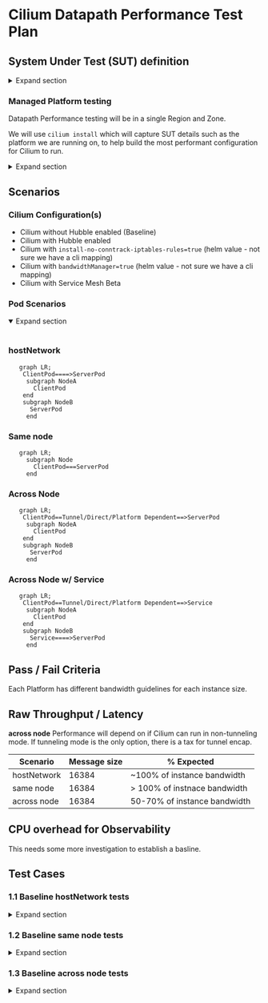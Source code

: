 # Cilium Datapath Performance Test Plan

## System Under Test (SUT) definition

<details>
 <summary> Expand section </summary>
 
### Tools to be deployed on the SUT
 - Prometheus 
*How do we install prom?*\
`helm install prometheus prometheus-community/prometheus --namespace prometheus  --namespace prometheus --create-namespace`

   We will use Prom to monitor CPU/Mem/IO of the cilium pods, the test pods and the nodes.
 
- Grafana
*How do we install Grafana?*\
`git clone https://github.com/cloud-bulldozer/performance-dashboards; cd performance-dashboards; make; cd dittybopper; ./k8s-deploy.sh`

   **WIP but having a Cilium specific dashboard showing Overall System metrics + Cilium Specific Metrics.  https://github.com/jtaleric/performance-dashboards/commit/1ac3a9b21c33c3dc2516f21428ebd4ea4a6396c1#diff-b9c0833d120841436640df16492f6e79f8e99e25232047aadcb63bd4378193aeR339-R375 

- benchmark-operator
*How do we install benchmark-operator?*\
 `git clone http://github.com/cloud-bulldozer/benchmark-operator;cd benchmark-operator;cd chart/benchmark-operator;helm install benchmark-operator . -n benchmark-operator --create-namespace`
 
    More background on how we use benchmark-operator : https://hackmd.io/DfCvLvMxR66a7iyCDN_Vng
 
 </details>
 
### Managed Platform testing
Datapath Performance testing will be in a single Region and Zone.

We will use `cilium install` which will capture SUT details such as the platform we are running on, to help build the most
performant configuration for Cilium to run. 

<details>
  <summary>Expand section</summary>
 TODO: Turn into table
#### EKS
Region: us-west-2

**Instance Count & Sizes**
- 2 Nodes (should suffice)
- m5.2xlarge 

#### GKE
Region: us-west-2

**Instance Count & Sizes**
- 2 Nodes (should suffice)
- m5.large

#### AKS
Region: uswest2

**Instance Count & Sizes**
- 2 Nodes (should suffice)
- Standard_D2_v5
 
 </details>

## Scenarios

### Cilium Configuration(s)

- Cilium without Hubble enabled (Baseline)
- Cilium with Hubble enabled
- Cilium with `install-no-conntrack-iptables-rules=true` (helm value - not sure we have a cli mapping)
- Cilium with `bandwidthManager=true` (helm value - not sure we have a cli mapping)
- Cilium with Service Mesh Beta
 
### Pod Scenarios 
<details open>
  <summary>Expand section</summary>
 
### hostNetwork
  ```mermaid
    graph LR;
      ClientPod====>ServerPod
      subgraph NodeA
        ClientPod
      end
      subgraph NodeB
        ServerPod
      end
 ```

### Same node 
 ```mermaid
    graph LR;
      subgraph Node
        ClientPod===ServerPod
      end
 ```
 
### Across Node
  ```mermaid
    graph LR;
      ClientPod==Tunnel/Direct/Platform Dependent==>ServerPod
      subgraph NodeA
        ClientPod
      end
      subgraph NodeB
        ServerPod
      end
 ```
 
 ### Across Node w/ Service
  ```mermaid
    graph LR;
      ClientPod==Tunnel/Direct/Platform Dependent==>Service
      subgraph NodeA
        ClientPod
      end
      subgraph NodeB
        Service====>ServerPod
      end
 ```
 
 </details>

## Pass / Fail Criteria
Each Platform has different bandwidth guidelines for each instance size. 

## Raw Throughput / Latency
**across node** Performance will depend on if Cilium can run in non-tunneling mode. If tunneling mode is the only option, there is a tax for tunnel encap. 

| Scenario | Message size | % Expected |
|----------|--------------|------------|
| hostNetwork | 16384 | ~100% of instance bandwidth |
| same node | 16384 | > 100% of instnace bandwidth |
| across node | 16384 | 50-70% of instance bandwidth| 

## CPU overhead for Observability
This needs some more investigation to establish a basline. 

## Test Cases
### 1.1 Baseline hostNetwork tests
<details>
  <summary>Expand section</summary>
 
#### Description
Using `benchmark-operator` 
```yaml
# within args:
run_id: "rook-eks-cilium-01" # name the test
hostnetwork: true # Bypass pod network, pass nic to pod
serviceip: false # Place the server behind a service
debug: false
pin: true # set the pods on specific nodes
pin_server: "<server>" # node to pin the server to
pin_client: "<client>" # node to pin the client to
samples: 3 # Number of samples to collect
pair: 1 # Pairs of server/clients to run concurrently
nthrs: # list [ 1, 4, 8] - Multiple test iterations with different number of threads
  - 1
protos: # protocols [tcp, udp]
  - tcp
  - udp
test_types: # tests to execute [stream, rr]
  - stream
  - rr
sizes:
  - 64
  - 1024 
  - 16384
runtime: 30
```

#### Metrics
- Benchmark Result Measured in throughput and latency
- CPU / Memory of node during duration of test 
 </details>
 
### 1.2 Baseline same node tests
<details>
  <summary>Expand section</summary>
 
#### Description
Using `benchmark-operator` 
```yaml
# within args:
run_id: "" # name the test
hostnetwork: false # Bypass pod network, pass nic to pod
serviceip: false # Place the server behind a service
debug: false
pin: true # set the pods on specific nodes
pin_server: "<server>" # node to pin the server to
pin_client: "<client>" # node to pin the client to
samples: 3 # Number of samples to collect
pair: 1 # Pairs of server/clients to run concurrently
nthrs: # list [ 1, 4, 8] - Multiple test iterations with different number of threads
  - 1
protos: # protocols [tcp, udp]
  - tcp
  - udp
test_types: # tests to execute [stream, rr]
  - stream
  - rr
sizes:
  - 64
  - 1024 
  - 16384
runtime: 30
```

#### Metrics
- Benchmark Result Measured in throughput and latency
- CPU / Memory of node during duration of test 
 </details>

### 1.3 Baseline across node tests
<details>
  <summary>Expand section</summary>
 
#### Description
Using `benchmark-operator` 
```yaml
# within args:
run_id: "" # name the test
hostnetwork: false # Bypass pod network, pass nic to pod
serviceip: false # Place the server behind a service
debug: false
pin: true # set the pods on specific nodes
pin_server: "<server>" # node to pin the server to
pin_client: "<client>" # node to pin the client to
samples: 3 # Number of samples to collect
pair: 1 # Pairs of server/clients to run concurrently
nthrs: # list [ 1, 4, 8] - Multiple test iterations with different number of threads
  - 1
protos: # protocols [tcp, udp]
  - tcp
  - udp
test_types: # tests to execute [stream, rr]
  - stream
  - rr
sizes:
  - 64
  - 1024 
  - 16384
runtime: 30
```

#### Metrics
- Benchmark Result Measured in throughput and latency
- CPU / Memory of node during duration of test 
 </details>
